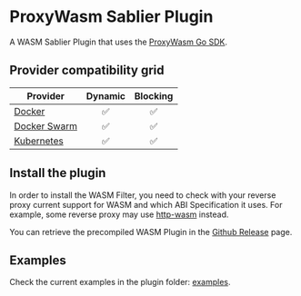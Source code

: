 # ProxyWasm Sablier Plugin

A WASM Sablier Plugin that uses the [ProxyWasm Go SDK](https://github.com/tetratelabs/proxy-wasm-go-sdk).

## Provider compatibility grid

| Provider                                | Dynamic | Blocking |
| --------------------------------------- | :-----: | :------: |
| [Docker](/providers/docker)             |    ✅    |    ✅     |
| [Docker Swarm](/providers/docker_swarm) |    ✅    |    ✅     |
| [Kubernetes](/providers/kubernetes)     |    ✅    |    ✅     |

## Install the plugin

In order to install the WASM Filter, you need to check with your reverse proxy current support for WASM and which ABI Specification it uses. For example, some reverse proxy may use [http-wasm](https://http-wasm.io/) instead.

You can retrieve the precompiled WASM Plugin in the [Github Release](https://github.com/acouvreur/sablier/releases) page.

## Examples

Check the current examples in the plugin folder: [examples](https://github.com/acouvreur/sablier/tree/main/plugins/proxywasm/examples).